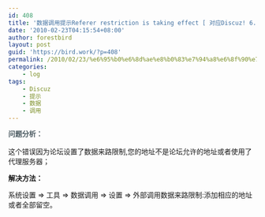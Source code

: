 ```yaml
---
id: 408
title: '数据调用提示Referer restriction is taking effect [ 对应Discuz! 6.1 ]'
date: '2010-02-23T04:15:54+08:00'
author: forestbird
layout: post
guid: 'https://bird.work/?p=408'
permalink: /2010/02/23/%e6%95%b0%e6%8d%ae%e8%b0%83%e7%94%a8%e6%8f%90%e7%a4%bareferer-restriction-is-taking-effect-%e5%af%b9%e5%ba%94discuz-6-1-2/
categories:
    - log
tags:
    - Discuz
    - 提示
    - 数据
    - 调用
---
```


 <span class="Apple-style-span" style="font-family: Arial, 宋体, Verdana, sans-serif; line-height: 24px; font-size: 14px; color: rgb(75, 90, 97); "><span class="Apple-style-span" style="line-height: 21px; ">**问题分析：**</span></span>

这个错误因为论坛设置了数据来路限制,您的地址不是论坛允许的地址或者使用了代理服务器；

**解决方法：**

系统设置 =&gt; 工具 =&gt; 数据调用 =&gt; 设置 =&gt; 外部调用数据来路限制:添加相应的地址或者全部留空。